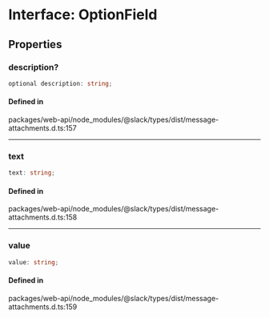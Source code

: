 # Interface: OptionField

## Properties

### description?

```ts
optional description: string;
```

#### Defined in

packages/web-api/node\_modules/@slack/types/dist/message-attachments.d.ts:157

***

### text

```ts
text: string;
```

#### Defined in

packages/web-api/node\_modules/@slack/types/dist/message-attachments.d.ts:158

***

### value

```ts
value: string;
```

#### Defined in

packages/web-api/node\_modules/@slack/types/dist/message-attachments.d.ts:159
